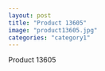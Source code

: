 ```yaml
---
layout: post
title: "Product 13605"
image: "product13605.jpg"
categories: "category1"
---
```

Product 13605
